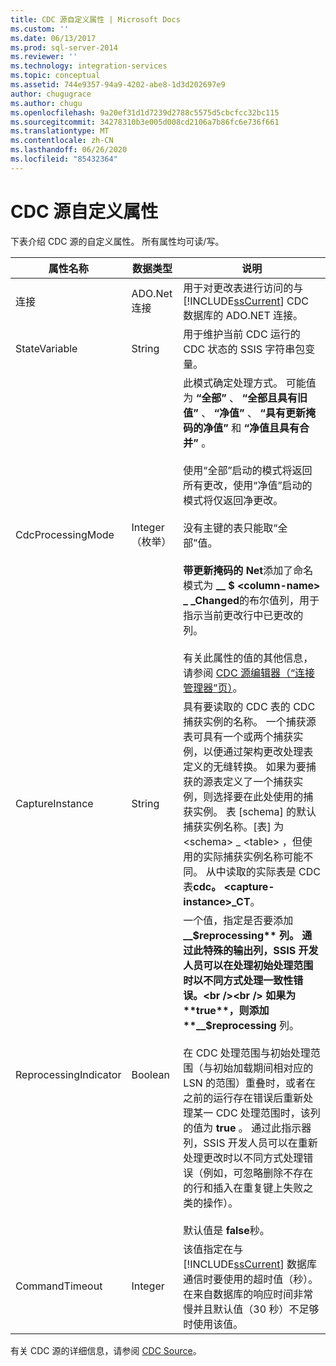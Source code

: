 ```yaml
---
title: CDC 源自定义属性 | Microsoft Docs
ms.custom: ''
ms.date: 06/13/2017
ms.prod: sql-server-2014
ms.reviewer: ''
ms.technology: integration-services
ms.topic: conceptual
ms.assetid: 744e9357-94a9-4202-abe8-1d3d202697e9
author: chugugrace
ms.author: chugu
ms.openlocfilehash: 9a20ef31d1d7239d2788c5575d5cbcfcc32bc115
ms.sourcegitcommit: 34278310b3e005d008cd2106a7b86fc6e736f661
ms.translationtype: MT
ms.contentlocale: zh-CN
ms.lasthandoff: 06/26/2020
ms.locfileid: "85432364"
---
```

# <a name="cdc-source-custom-properties"></a>CDC 源自定义属性
  下表介绍 CDC 源的自定义属性。 所有属性均可读/写。  
  
|属性名称|数据类型|说明|  
|-------------------|---------------|-----------------|  
|连接|ADO.Net 连接|用于对更改表进行访问的与 [!INCLUDE[ssCurrent](../../includes/sscurrent-md.md)] CDC 数据库的 ADO.NET 连接。|  
|StateVariable|String|用于维护当前 CDC 运行的 CDC 状态的 SSIS 字符串包变量。|  
|CdcProcessingMode|Integer（枚举）|此模式确定处理方式。 可能值为 **“全部”** 、 **“全部且具有旧值”** 、 **“净值”** 、 **“具有更新掩码的净值”** 和 **“净值且具有合并”** 。<br /><br /> 使用“全部”启动的模式将返回所有更改，使用“净值”启动的模式将仅返回净更改。<br /><br /> 没有主键的表只能取“全部”值。<br /><br /> **带更新掩码的 Net**添加了命名模式为 **__ $ \<column-name> \_ _Changed**的布尔值列，用于指示当前更改行中已更改的列。<br /><br /> 有关此属性的值的其他信息，请参阅 [CDC 源编辑器（“连接管理器”页）](../cdc-source-editor-connection-manager-page.md)。|  
|CaptureInstance|String|具有要读取的 CDC 表的 CDC 捕获实例的名称。 一个捕获源表可具有一个或两个捕获实例，以便通过架构更改处理表定义的无缝转换。 如果为要捕获的源表定义了一个捕获实例，则选择要在此处使用的捕获实例。 表 [schema] 的默认捕获实例名称。[表] 为 \<schema> _ \<table> ，但使用的实际捕获实例名称可能不同。 从中读取的实际表是 CDC 表**cdc。 \<capture-instance>_CT**。|  
|ReprocessingIndicator|Boolean|一个值，指定是否要添加 **__$reprocessing** 列。 通过此特殊的输出列，SSIS 开发人员可以在处理初始处理范围时以不同方式处理一致性错误。<br /><br /> 如果为 **true**，则添加  **__$reprocessing** 列。<br /><br /> 在 CDC 处理范围与初始处理范围（与初始加载期间相对应的 LSN 的范围）重叠时，或者在之前的运行存在错误后重新处理某一 CDC 处理范围时，该列的值为 **true** 。 通过此指示器列，SSIS 开发人员可以在重新处理更改时以不同方式处理错误（例如，可忽略删除不存在的行和插入在重复键上失败之类的操作）。<br /><br /> 默认值是 **false**秒。|  
|CommandTimeout|Integer|该值指定在与 [!INCLUDE[ssCurrent](../../includes/sscurrent-md.md)] 数据库通信时要使用的超时值（秒）。 在来自数据库的响应时间非常慢并且默认值（30 秒）不足够时使用该值。|  
  
 有关 CDC 源的详细信息，请参阅 [CDC Source](cdc-source.md)。  
  
  
